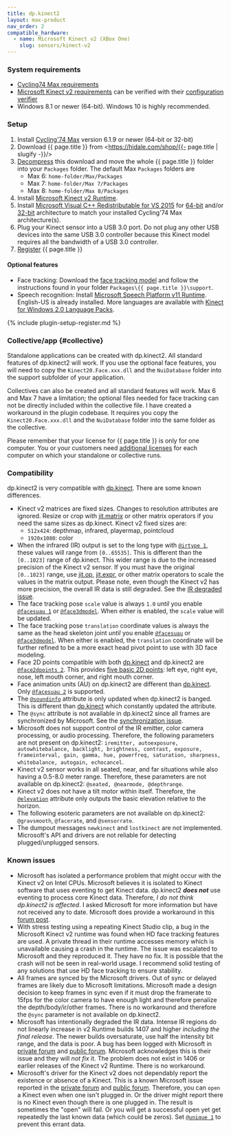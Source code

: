 ```yaml
---
title: dp.kinect2
layout: max-product
nav_order: 2
compatible_hardware:
  - name: Microsoft Kinect v2 (XBox One)
    slug: sensors/kinect-v2
---
```


### System requirements

* [Cycling74 Max requirements](https://cycling74.com/products/max)
* [Microsoft Kinect v2 requirements](https://learn.microsoft.com/en-us/previous-versions/windows/kinect/dn782036(v=ieb.10)#recommended-hardware-configuration) can be verified with their
  [configuration verifier](https://learn.microsoft.com/en-us/windows/apps/design/devices/kinect-for-windows#kinect-configuration-verifier)
* Windows 8.1 or newer (64-bit). Windows 10 is highly recommended.

### Setup

1. Install [Cycling'74 Max](https://cycling74.com/downloads/) version 6.1.9 or newer (64-bit or 32-bit)
2. Download {{ page.title }} from <https://hidale.com/shop/{{- page.title | slugify -}}/>
3. [Decompress](https://support.microsoft.com/en-us/help/14200/windows-compress-uncompress-zip-files)
   this download and move the whole {{ page.title }} folder into your `Packages` folder.
   The default Max `Packages` folders are
   * Max 6: `home-folder/Max/Packages`
   * Max 7: `home-folder/Max 7/Packages`
   * Max 8: `home-folder/Max 8/Packages`
4. Install [Microsoft Kinect v2 Runtime](https://www.microsoft.com/en-us/download/details.aspx?id=44559).
5. Install [Microsoft Visual C++ Redistributable for VS 2015](https://learn.microsoft.com/en-US/cpp/windows/latest-supported-vc-redist?view=msvc-160)
   for [64-bit](https://aka.ms/vs/17/release/vc_redist.x64.exe) and/or [32-bit](https://aka.ms/vs/17/release/vc_redist.x86.exe)
   architecture to match your installed Cycling'74 Max architecture(s).
6. Plug your Kinect sensor into a USB 3.0 port. Do not plug any other USB devices into the same USB 3.0
   controller because this Kinect model requires all the bandwidth of a USB 3.0 controller.
7. [Register](#register) {{ page.title }}

#### Optional features

* Face tracking: Download the [face tracking model](http://hidale.com/shop/dp-kinect2/#download)
  and follow the instructions found in your folder `Packages\{{ page.title }}\support`.
* Speech recognition: Install
  [Microsoft Speech Platform v11 Runtime](https://www.microsoft.com/en-us/download/details.aspx?id=27225). English-US is already installed. More languages are available with [Kinect for Windows 2.0 Language Packs](https://www.microsoft.com/en-us/download/details.aspx?id=43662).

{% include plugin-setup-register.md %}

### Collective/app  {#collective}

Standalone applications can be created with dp.kinect2. All standard features of dp.kinect2 will work.
If you use the optional face features, you will need to copy the `Kinect20.Face.xxx.dll` and the `NuiDatabase`
folder into the support subfolder of your application.

Collectives can also be created and all standard features will work. Max 6 and Max 7 have a limitation;
the optional files needed for face tracking can not be directly included within the collective file.
I have created a workaround in the plugin codebase. It requires you copy the `Kinect20.Face.xxx.dll`
and the `NuiDatabase` folder into the same folder as the collective.

Please remember that your license for {{ page.title }} is only for one computer. You or your customers need
<a href="https://hidale.com/shop/{{- page.title | slugify -}}/">additional licenses</a> for each computer
on which your standalone or collective runs.

### Compatibility

dp.kinect2 is very compatible with [dp.kinect](dp.kinect.md). There are some known differences.

* Kinect v2 matrices are fixed sizes. Changes to resolution attributes are ignored. Resize or crop with
  [jit.matrix](https://docs.cycling74.com/max7/refpages/jit.matrix) or other matrix operators if you need
  the same sizes as dp.kinect. Kinect v2 fixed sizes are:
  * `512x424`: depthmap, infrared, playermap, pointcloud
  * `1920x1080`: color
* When the infrared (IR) output is set to the long type with [`@irtype 1`](attributes/irtype.md), these values
  will range from `[0..65535]`. This is different than the `[0..1023]` range of dp.kinect. This wider range is
  due to the increased precision of the Kinect v2 sensor. If you must have the original `[0..1023]` range, use
  [jit.op](https://docs.cycling74.com/max7/refpages/jit.op), [jit.expr](https://docs.cycling74.com/max7/refpages/jit.expr),
  or other matrix operators to scale the values in the matrix output. Please note, even though
  the Kinect v2 has more precision, the overall IR data is still degraded. See the [IR degraded issue](#known-issues).
* The face tracking pose `scale` value is always `1.0` _until_ you enable [`@facesuau 1`](attributes/facesuau.md)
  or [`@face3dmodel`](attributes/face3dmodel.md). When either is enabled, the `scale` value will be updated.
* The face tracking pose `translation` coordinate values is always the same as the head skeleton joint _until_
  you enable [`@facesuau`](attributes/facesuau.md) or [`@face3dmodel`](attributes/face3dmodel.md). When either is enabled,
  the `translation` coordinate will be further refined to be a more exact head pivot point to use with 3D face modeling.
* Face 2D points compatible with both [dp.kinect](dp.kinect.md) and dp.kinect2 are [`@face2dpoints 2`](attributes/face2dpoints.md).
  This provides [five basic 2D points](https://learn.microsoft.com/en-us/previous-versions/windows/kinect/dn791598(v=ieb.10)):
  left eye, right eye, nose, left mouth corner, and right mouth corner.
* Face animation units (AU) on dp.kinect2 are different than [dp.kinect](dp.kinect.md).
  Only [`@facesuau 2`](attributes/facesuau.md) is supported.
* The [`@soundinfo`](attributes/soundinfo.md) attribute is only updated when dp.kinect2 is banged. This is different
  than [dp.kinect](dp.kinect.md) which constantly updated the attribute.
* The `@sync` attribute is not available in dp.kinect2 since all frames are synchronized by Microsoft.
  See the [synchronization issue](#known-issues).
* Microsoft does not support control of the IR emitter, color camera processing, or audio processing. Therefore,
  the following parameters are not present on dp.kinect2:
  `iremitter, autoexposure, autowhitebalance, backlight, brightness, contrast, exposure, frameinterval, gain, gamma, hue, powerfreq, saturation, sharpness, whitebalance, autogain, echocancel`.
* Kinect v2 sensor works in all seated, near, and far situations while also having a 0.5-8.0 meter range. Therefore,
  these parameters are not available on dp.kinect2: `@seated, @nearmode, @depthrange`.
* Kinect v2 does not have a tilt motor within itself. Therefore, the [`@elevation`](attributes/elevation.md) attribute
  only outputs the basic elevation relative to the horizon.
* The following esoteric parameters are not available on dp.kinect2: `@gravsmooth`, `@facerate`, and `@sensorrate`.
* The dumpout messages `newkinect` and `lostkinect` are not implemented. Microsoft's API and drivers are not reliable
  for detecting plugged/unplugged sensors.

### Known issues

* Microsoft has isolated a performance problem that might occur with the Kinect v2 on Intel CPUs. Microsoft believes
  it is isolated to Kinect software that uses eventing to get Kinect data. dp.kinect2 ***does not*** use eventing
  to process core Kinect data. Therefore, _I do not think dp.kinect2 is affected_. I asked Microsoft for more
  information but have not received any to date. Microsoft does provide a workaround in this [forum post](https://social.msdn.microsoft.com/Forums/en-US/7a9f139d-85fe-4e68-9ad2-5456f8e1f173/kinect-v2-disconnects-and-reconnects-on-recent-intel-chips-solution?forum=kinectv2sdk).
* With stress testing using a repeating Kinect Studio clip, a bug in the Microsoft Kinect v2 runtime was
  found when HD face tracking features are used. A private thread in their runtime accesses memory which is
  unavailable causing a crash in the runtime. The issue was escalated to Microsoft and they reproduced it. They have
  no fix. It is possible that the crash will not be seen in real-world usage. I recommend solid testing of any
  solutions that use HD face tracking to ensure stability.
* All frames are synced by the Microsoft drivers. Out of sync or delayed frames are likely due to Microsoft limitations.
  Microsoft made a design decision to keep frames in sync even if it must drop the framerate to 15fps for the color
  camera to have enough light and therefore penalize the depth/body/ir/other frames. There is no workaround
  and therefore the `@sync` parameter is not available on dp.kinect2.
* Microsoft has intentionally degraded the IR data. Intense IR regions do not linearly increase in v2 Runtime builds 1407
  and higher _including the final release_. The newer builds oversaturate, use half the intensity bit range, and the
  data is poor. A bug has been logged with Microsoft in [private forum](http://social.msdn.microsoft.com/Forums/en-US/b2417c26-d2da-4286-9580-2a587aae816f/ir-frames-significantly-degraded-bad-values-in-previews-1407-and-1408?forum=k4wv2devpreview)
  and [public forum](https://social.msdn.microsoft.com/Forums/en-US/64aad451-2339-49bf-8c18-fe31b63da97f/ir-data-degraded-only-12-values-in-possible-range-being-utilized-leading-to-poor-image?forum=kinectv2sdk).
  Microsoft acknowledges this is their issue and they will *not fix* it. The problem does not exist in 1406
  or earlier releases of the Kinect v2 Runtime. There is no workaround.
* Microsoft's driver for the Kinect v2 does not dependably report the existence or absence of a Kinect. This is a
  known Microsoft issue reported in the [private forum](http://social.msdn.microsoft.com/Forums/en-US/fe7d68b3-7051-478f-a4c8-6c4605d42c9e/how-to-determine-whether-k4w2-is-connected?forum=k4wv2devpreview)
  and [public forum](https://social.msdn.microsoft.com/Forums/en-US/9bd79fb6-39de-44d0-8cb9-166d513fe2bc/ikinectsensor-getisavailable-method-fails?forum=kinectv2sdk).
  Therefore, you can `open` a Kinect even when one isn't plugged in. Or the driver might report there is no
  Kinect even though there is one plugged in. The result is sometimes the "open" will fail. Or you will get a
  successful open yet get repeatedly the last known data (which could be zeros). Set [`@unique 1`](attributes/unique.md)
  to prevent this errant data.
